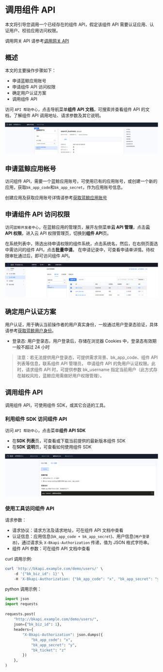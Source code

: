 # 调用组件 API

本文将引导您调用一个已经存在的组件 API，假定该组件 API 需要认证应用、认证用户、校验应用访问权限。

调用网关 API 请参考[调用网关 API](../../apigateway/use-api/use-apigw-api.md)

## 概述

本文的主要操作步骤如下：
- 申请蓝鲸应用账号
- 申请组件 API 访问权限
- 确定用户认证方案
- 调用组件 API

访问 `API 帮助中心`，点击导航菜单**组件 API 文档**，可搜索并查看组件 API 的文档，了解组件 API 调用地址、请求参数及其它说明。

![](../../assets/component/use-api/api-doc.png)

## 申请蓝鲸应用帐号

访问组件 API，需要一个蓝鲸应用账号，可使用已有的应用账号，或创建一个新的应用，获取`bk_app_code`和`bk_app_secret`，作为应用账号信息。

创建应用及获取应用账号详情请参考[获取蓝鲸应用账号](../../apigateway/use-api/bk-app.md)

## 申请组件 API 访问权限

访问`蓝鲸开发者中心`，在蓝鲸应用的管理页，展开左侧菜单**云 API 管理**，点击**云 API 权限**，进入云 API 权限管理页，切换到**组件 API**页。

在系统列表中，筛选出待申请权限的组件系统，点击系统名，然后，在右侧页面选中需访问的组件 API，点击**批量申请**。
在申请记录中，可查看申请单详情。待权限审批通过后，即可访问组件 API。

![](../../assets/component/use-api/apply-api-permissions.png)

## 确定用户认证方案

用户认证，用于确认当前操作者的用户真实身份，一般通过用户登录态验证，具体请参考[获取蓝鲸用户身份](../../apigateway/use-api/bk-user.md)。

- 登录态: 用户登录态，用户登录后，存储在浏览器 Cookies 中，登录态有效期一般不超过 24 小时

> 注意：若无法提供用户登录态，可提供需求背景、bk_app_code、组件 API 列表等信息，联系组件 API 管理员，
> 申请组件 API 的免用户认证权限。此时，请求组件 API 时，可提供参数 bk_username 指定当前用户（此方式存在越权风险，蓝鲸应用需做好用户权限管理）。

## 调用组件 API

调用组件 API，可使用组件 SDK，或其它合适的工具。

### 利用组件 SDK 访问组件 API

访问 `API 帮助中心`，点击菜单**组件 API SDK**
- 在**SDK 列表**页，可查看或下载当前提供的最新版本组件 SDK
- 在**SDK 说明**页，可查看如何使用组件 SDK

![](../../assets/component/use-api/sdk-usage.png)

### 使用工具访问组件 API

请求参数：
- 请求协议：请求方法及请求地址，可在组件 API 文档中查看
- 认证信息：应用信息(`bk_app_code + bk_app_secret`)、用户信息(`用户登录态`)，通过请求头 `X-Bkapi-Authorization` 传递，值为 JSON 格式字符串。
- 组件 API 参数：可在组件 API 文档中查看

curl 调用示例:
```powershell
curl 'http://bkapi.example.com/demo/users/' \
    -d '{"bk_biz_id": 1}' \
    -H 'X-Bkapi-Authorization: {"bk_app_code": "x", "bk_app_secret": "y", "bk_ticket": "z"}'
```

python 调用示例：
```python
import json
import requests

requests.post(
    "http://bkapi.example.com/demo/users/",
    json={"bk_biz_id": 1},
    headers={
        "X-Bkapi-Authorization": json.dumps({
            "bk_app_code": "x",
            "bk_app_secret": "y",
            "bk_ticket": "z"
        })
    },
)
```
